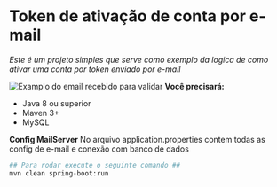 # Token de ativação de conta por e-mail
*Este é um projeto simples que serve como exemplo da logica de como ativar uma conta por token enviado por e-mail* 

![Examplo do email recebido para validar ](https://i.imgur.com/WVJ0EbX.png)
**Você precisará:**
-   Java 8 ou superior
-   Maven 3+
- MySQL 


**Config MailServer** 
No arquivo application.properties contem todas as config de e-mail e conexão com banco de dados

```bash
## Para rodar execute o seguinte comando ##
mvn clean spring-boot:run
```
